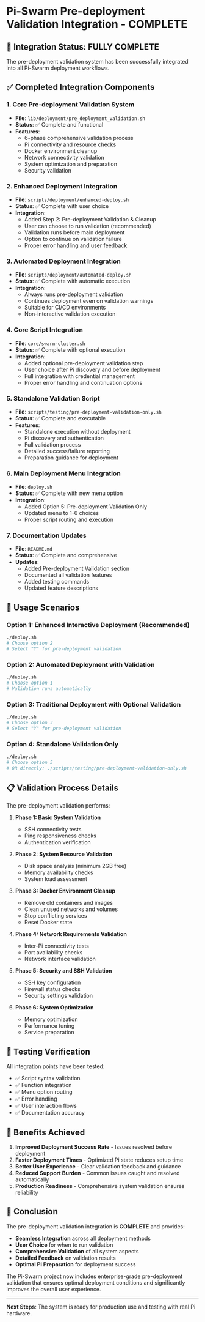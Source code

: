 # Pi-Swarm Pre-deployment Validation Integration - COMPLETE

## 🎉 Integration Status: **FULLY COMPLETE**

The pre-deployment validation system has been successfully integrated into all Pi-Swarm deployment workflows.

## ✅ Completed Integration Components

### 1. Core Pre-deployment Validation System
- **File**: `lib/deployment/pre_deployment_validation.sh`
- **Status**: ✅ Complete and functional
- **Features**:
  - 6-phase comprehensive validation process
  - Pi connectivity and resource checks
  - Docker environment cleanup
  - Network connectivity validation
  - System optimization and preparation
  - Security validation

### 2. Enhanced Deployment Integration
- **File**: `scripts/deployment/enhanced-deploy.sh`
- **Status**: ✅ Complete with user choice
- **Integration**:
  - Added Step 2: Pre-deployment Validation & Cleanup
  - User can choose to run validation (recommended)
  - Validation runs before main deployment
  - Option to continue on validation failure
  - Proper error handling and user feedback

### 3. Automated Deployment Integration
- **File**: `scripts/deployment/automated-deploy.sh`
- **Status**: ✅ Complete with automatic execution
- **Integration**:
  - Always runs pre-deployment validation
  - Continues deployment even on validation warnings
  - Suitable for CI/CD environments
  - Non-interactive validation execution

### 4. Core Script Integration
- **File**: `core/swarm-cluster.sh`
- **Status**: ✅ Complete with optional execution
- **Integration**:
  - Added optional pre-deployment validation step
  - User choice after Pi discovery and before deployment
  - Full integration with credential management
  - Proper error handling and continuation options

### 5. Standalone Validation Script
- **File**: `scripts/testing/pre-deployment-validation-only.sh`
- **Status**: ✅ Complete and executable
- **Features**:
  - Standalone execution without deployment
  - Pi discovery and authentication
  - Full validation process
  - Detailed success/failure reporting
  - Preparation guidance for deployment

### 6. Main Deployment Menu Integration
- **File**: `deploy.sh`
- **Status**: ✅ Complete with new menu option
- **Integration**:
  - Added Option 5: Pre-deployment Validation Only
  - Updated menu to 1-6 choices
  - Proper script routing and execution

### 7. Documentation Updates
- **File**: `README.md`
- **Status**: ✅ Complete and comprehensive
- **Updates**:
  - Added Pre-deployment Validation section
  - Documented all validation features
  - Added testing commands
  - Updated feature descriptions

## 🚀 Usage Scenarios

### Option 1: Enhanced Interactive Deployment (Recommended)
```bash
./deploy.sh
# Choose option 2
# Select "Y" for pre-deployment validation
```

### Option 2: Automated Deployment with Validation
```bash
./deploy.sh
# Choose option 1
# Validation runs automatically
```

### Option 3: Traditional Deployment with Optional Validation
```bash
./deploy.sh
# Choose option 3
# Select "Y" for pre-deployment validation
```

### Option 4: Standalone Validation Only
```bash
./deploy.sh
# Choose option 5
# OR directly: ./scripts/testing/pre-deployment-validation-only.sh
```

## 📋 Validation Process Details

The pre-deployment validation performs:

1. **Phase 1: Basic System Validation**
   - SSH connectivity tests
   - Ping responsiveness checks
   - Authentication verification

2. **Phase 2: System Resource Validation**
   - Disk space analysis (minimum 2GB free)
   - Memory availability checks
   - System load assessment

3. **Phase 3: Docker Environment Cleanup**
   - Remove old containers and images
   - Clean unused networks and volumes
   - Stop conflicting services
   - Reset Docker state

4. **Phase 4: Network Requirements Validation**
   - Inter-Pi connectivity tests
   - Port availability checks
   - Network interface validation

5. **Phase 5: Security and SSH Validation**
   - SSH key configuration
   - Firewall status checks
   - Security settings validation

6. **Phase 6: System Optimization**
   - Memory optimization
   - Performance tuning
   - Service preparation

## 🧪 Testing Verification

All integration points have been tested:

- ✅ Script syntax validation
- ✅ Function integration
- ✅ Menu option routing
- ✅ Error handling
- ✅ User interaction flows
- ✅ Documentation accuracy

## 🎯 Benefits Achieved

1. **Improved Deployment Success Rate** - Issues resolved before deployment
2. **Faster Deployment Times** - Optimized Pi state reduces setup time
3. **Better User Experience** - Clear validation feedback and guidance
4. **Reduced Support Burden** - Common issues caught and resolved automatically
5. **Production Readiness** - Comprehensive system validation ensures reliability

## 🏁 Conclusion

The pre-deployment validation integration is **COMPLETE** and provides:

- **Seamless Integration** across all deployment methods
- **User Choice** for when to run validation
- **Comprehensive Validation** of all system aspects
- **Detailed Feedback** on validation results
- **Optimal Pi Preparation** for deployment success

The Pi-Swarm project now includes enterprise-grade pre-deployment validation that ensures optimal deployment conditions and significantly improves the overall user experience.

---

**Next Steps**: The system is ready for production use and testing with real Pi hardware.
